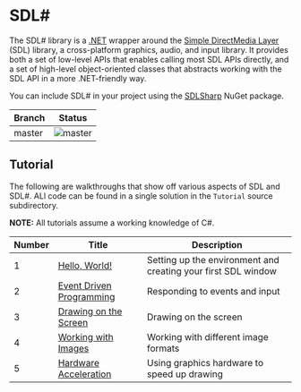 # SDL#

The SDL# library is a [.NET](https://dotnet.microsoft.com/) wrapper around the [Simple DirectMedia Layer](https://www.libsdl.org/index.php) (SDL) library, a cross-platform graphics, audio, and input library. It provides both a set of low-level APIs that enables calling most SDL APIs directly, and a set of high-level object-oriented classes that abstracts working with the SDL API in a more .NET-friendly way.

You can include SDL# in your project using the [SDLSharp](https://www.nuget.org/packages/SdlSharp) NuGet package.

Branch|Status
---|---
master|![master](https://github.com/panopticoncentral/sdl-sharp/workflows/Continuous%20Integration/badge.svg)

## Tutorial

The following are walkthroughs that show off various aspects of SDL and SDL#. ALl code can be found in a single solution in the `Tutorial` source subdirectory.

**NOTE:** All tutorials assume a working knowledge of C#.

Number | Title | Description
--- | --- | ---
1 | [Hello, World!](src/Tutorial/01_Hello_World/01_Hello_World.md) | Setting up the environment and creating your first SDL window
2 | [Event Driven Programming](src/Tutorial/02_Event_Driven_Programming/02_Event_Driven_Programming.md) | Responding to events and input
3 | [Drawing on the Screen](src/Tutorial/03_Drawing_on_the_Screen/03_Drawing_on_the_Screen.md) | Drawing on the screen
4 | [Working with Images](src/Tutorial/04_Working_with_Images/04_Working_with_Images.md) | Working with different image formats
5 | [Hardware Acceleration](src/Tutorial/05_Hardware_Acceleration/05_Hardware/Acceleration.md) | Using graphics hardware to speed up drawing
